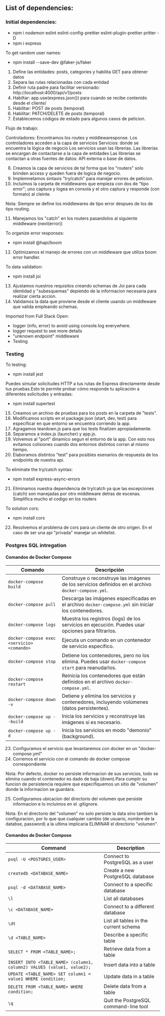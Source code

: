 ## List of dependencies:

### Initial dependencies:

- npm i nodemon eslint eslint-config-prettier eslint-plugin-prettier pritter -D
- npm i express

To get random user names:

- npm install --save-dev @faker-js/faker

1. Define las entidades: posts, categories y habilita GET para obtener datos
2. Separa las rutas relacionadas con cada entidad
3. Definir ruta padre para facilitar versionado: http://localhost:4000/api/v1/posts
4. Habiltar: app.use(express.json()) para cuando se recibe contenido desde el cliente/
5. Habilitar: POST de posts (temporal)
6. Habilitar: PATCH/DELETE de posts (temporal)
7. Establecemos códigos de estado para algunos casos de peticion.

Flujo de trabajo:

Controladores: Encontramos los routes y middlewaresponse.
Los controladores acceden a la capa de servicios
Servicios: donde se encuentra la lógica de negocio
Los servicios usan las librerías.
Las librerías se encargan de contactarse a la capa de entidades
Las librerías se contactan a otras fuentes de datos: API externa o base de datos.

8. Creamos la capa de servicios de tal forma que los "routers" solo brinden acceso y queden fuera de logica de negocio.
9. Implemnetamos sintaxis "try/catch" para manejar errores de peticion.
10. Incluimos la carpeta de middlewares que empieza con dos de "tipo error"; uno captura y logea en consola y el otro captura y responde (con formato) al cleinte.

Nota: Siempre se define los middlewares de tipo error despues de los de tipo routing.

11. Manejamos los "catch" en los routers pasandolos al siguiente middleware (next(error))

To organize error responses:

- npm install @hapi/boom

12. Optimizamos el manejo de errores con un middleware que utiliza boom error handler.

To data validation:

- npm install joi

13. Ajustamos nuestros requisitos creando schemas de Joi para cada identidad y "subesquemas" depiendo de la informacion necesaria para realizar cierta accion.
14. Validamos la data que proviene desde el cliente usando un middleware que valida empleando schemas.

Imported from Full Stack Open:

- logger (info, error) to avoid using console.log everywhere.
- logger request to see more details
- "unknown endpoint" middleware
- Testing

### Testing

To testing:

- npm install jest

Puedes simular solicitudes HTTP a tus rutas de Express directamente desde tus pruebas.Esto te permite probar cómo responde tu aplicación a diferentes solicitudes y entradas:

- npm install supertest

15. Creamos un archivo de pruebas para los posts en la carpeta de "tests".
16. Modificamos scripts en el package.json (start, dev, test) para especificar en que entorno se encuentra corriendo la app.
17. Agragamos teardown.js para que los tests finalizen apropiadamente.
18. Separamos a index.js (launcher) y app.js.
19. Volvemos al "port" dinamico segun el entorno de la app. Con esto nos evitamos colisiones cuando dos entornos distintos corran al mismo tiempo.
20. Elaboramos distintos "test" para posibles esenarios de respuesta de los endpoints de nuestra api.

To eliminate the try/catch syntax:

- npm install express-async-errors

21. Eliminamos nuestra dependencia de try/catch ya que las excepciones (catch) son manejadas por otro middleware detras de escenas. Simplifica mucho el codigo en los routers

To solution cors:

- npm install cors

22. Resolvemos el problema de cors para un cliente de otro origen. En el caso de ser una api "privada" manejar un whitelist.

### Postgres SQL intregation

#### Comandos de Docker Compose

| Comando                                    | Descripción                                                                                          |
| ------------------------------------------ | ---------------------------------------------------------------------------------------------------- |
| `docker-compose build`                     | Construye o reconstruye las imágenes de los servicios definidos en el archivo `docker-compose.yml`.  |
| `docker-compose pull`                      | Descarga las imágenes especificadas en el archivo `docker-compose.yml` sin iniciar los contenedores. |
| `docker-compose logs`                      | Muestra los registros (logs) de los servicios en ejecución. Puedes usar opciones para filtrarlos.    |
| `docker-compose exec <servicio> <comando>` | Ejecuta un comando en un contenedor de servicio específico.                                          |
| `docker-compose stop`                      | Detiene los contenedores, pero no los elimina. Puedes usar `docker-compose start` para reanudarlos.  |
| `docker-compose restart`                   | Reinicia los contenedores que están definidos en el archivo `docker-compose.yml`.                    |
| `docker-compose down -v`                   | Detiene y elimina los servicios y contenedores, incluyendo volúmenes (datos persistentes).           |
| `docker-compose up --build`                | Inicia los servicios y reconstruye las imágenes si es necesario.                                     |
| `docker-compose up -d`                     | Inicia los servicios en modo "demonio" (background).                                                 |

23. Configuramos el servicio que levantaremos con docker en un "docker-compose.yml"
24. Corremos el servicio con el comando de docker compose correspondiente

Nota: Por defecto, docker no persiste informacion de sus servicios, todo se elimina cuando el contenedor es dado de baja (down).Para cumplir su funcion de persistencia requiere que especifiquemos un sitio de "volumen" donde la informacion se guardara.

25. Configuramos ubicacion del directorio del volumen que persiste informacion e lo incluimos en el .gitignore.

Nota: En el directorio del "volumen" no solo persiste la data sino tambien la configuracion, por lo que que cualquier cambio (de usuario, nombre de la databse, password) a la ultima implicaria ELIMINAR el directorio "volumen".

#### Comandos de Docker Compose

| Command                                                                | Description                           |
| ---------------------------------------------------------------------- | ------------------------------------- |
| `psql -U <POSTGRES_USER>`                                              | Connect to PostgreSQL as a user       |
| `createdb <DATABASE_NAME>`                                             | Create a new PostgreSQL database      |
| `psql -d <DATABASE_NAME>`                                              | Connect to a specific database        |
| `\l`                                                                   | List all databases                    |
| `\c <DATABASE_NAME>`                                                   | Connect to a different database       |
| `\dt`                                                                  | List all tables in the current schema |
| `\d <TABLE_NAME>`                                                      | Describe a specific table             |
| `SELECT * FROM <TABLE_NAME>;`                                          | Retrieve data from a table            |
| `INSERT INTO <TABLE_NAME> (column1, column2) VALUES (value1, value2);` | Insert data into a table              |
| `UPDATE <TABLE_NAME> SET column1 = value1 WHERE condition;`            | Update data in a table                |
| `DELETE FROM <TABLE_NAME> WHERE condition;`                            | Delete data from a table              |
| `\q`                                                                   | Quit the PostgreSQL command-line tool |
